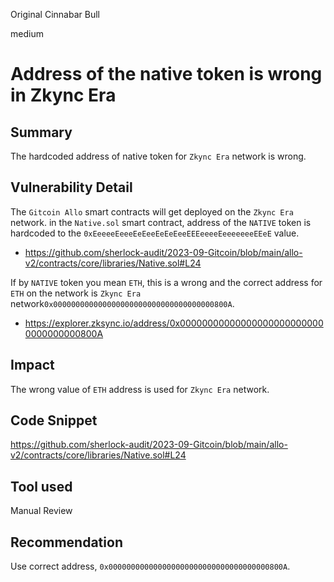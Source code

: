 Original Cinnabar Bull

medium

# Address of the native token is wrong in Zkync Era
## Summary
The hardcoded address of native token for `Zkync Era` network is wrong.

## Vulnerability Detail
The `Gitcoin Allo` smart contracts will get deployed on the `Zkync Era` network. in the `Native.sol` smart contract, address of the `NATIVE` token is hardcoded to the `0xEeeeeEeeeEeEeeEeEeEeeEEEeeeeEeeeeeeeEEeE` value.
- https://github.com/sherlock-audit/2023-09-Gitcoin/blob/main/allo-v2/contracts/core/libraries/Native.sol#L24

If by `NATIVE` token you mean `ETH`, this is a wrong and the correct address for `ETH` on the network is `Zkync Era` network`0x000000000000000000000000000000000000800A`.
- https://explorer.zksync.io/address/0x000000000000000000000000000000000000800A

## Impact
The wrong value of `ETH` address is used for `Zkync Era` network.

## Code Snippet
https://github.com/sherlock-audit/2023-09-Gitcoin/blob/main/allo-v2/contracts/core/libraries/Native.sol#L24

## Tool used
Manual Review

## Recommendation
Use correct address, `0x000000000000000000000000000000000000800A`.